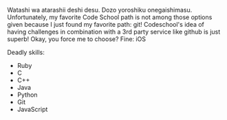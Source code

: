 Watashi wa atarashii deshi desu. Dozo yoroshiku onegaishimasu.
Unfortunately, my favorite Code School path is not among those options given because I just found my favorite path: git! Codeschool's idea of having challenges in combination with a 3rd party service like github is just superb!
Okay, you force me to choose? Fine:
iOS

Deadly skills:
* Ruby
* C
* C++
* Java
* Python
* Git
* JavaScript
